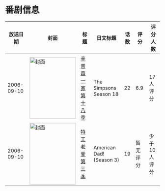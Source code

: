 # 番剧信息

|放送日期|封面|标题|日文标题|话数|评分|评分人数|
|---|---|---|---|---|---|---|
|2006-09-10|<img src="//lain.bgm.tv/pic/cover/c/77/26/87239_JJd4X.jpg" alt="封面" style="width:150px;height:200px;object-fit:cover;">|[辛普森一家 第十八季](https://bangumi.tv/subject/87239)|The Simpsons Season 18|22|6.9|17人评分|
|2006-09-10|<img src="//lain.bgm.tv/pic/cover/c/c5/a0/126707_aRmqT.jpg" alt="封面" style="width:150px;height:200px;object-fit:cover;">|[特工老爹 第三季](https://bangumi.tv/subject/126707)|American Dad! (Season 3)|19|暂无评分|少于10人评分|
